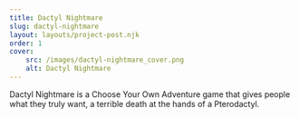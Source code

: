 ```yaml
---
title: Dactyl Nightmare
slug: dactyl-nightmare
layout: layouts/project-post.njk
order: 1
cover:
    src: /images/dactyl-nightmare_cover.png
    alt: Dactyl Nightmare
---
```

Dactyl Nightmare is a Choose Your Own Adventure game that gives people what they truly want, a terrible death at the hands of a Pterodactyl.
